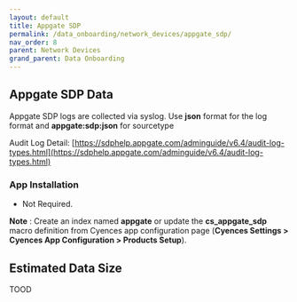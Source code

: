```yaml
---
layout: default
title: Appgate SDP
permalink: /data_onboarding/network_devices/appgate_sdp/
nav_order: 8
parent: Network Devices
grand_parent: Data Onboarding
---
```


## **Appgate SDP Data**

Appgate SDP logs are collected via syslog. Use **json** format for the log format and **appgate:sdp:json** for sourcetype

Audit Log Detail: [https://sdphelp.appgate.com/adminguide/v6.4/audit-log-types.html](https://sdphelp.appgate.com/adminguide/v6.4/audit-log-types.html)

### App Installation

* Not Required.

**Note** : Create an index named **appgate** or update the **cs_appgate_sdp** macro definition from Cyences app configuration page (**Cyences Settings > Cyences App Configuration > Products Setup**).


## Estimated Data Size
TOOD
